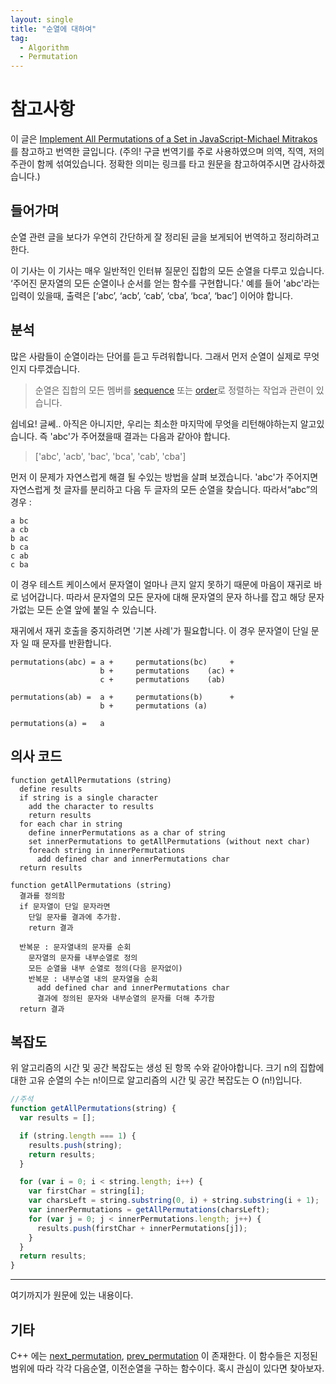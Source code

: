 ```yaml
---
layout: single
title: "순열에 대하여"
tag:
  - Algorithm
  - Permutation
---
```


# 참고사항

이 글은 [Implement All Permutations of a Set in JavaScript-Michael Mitrakos
](https://initjs.org/all-permutations-of-a-set-f1be174c79f8)
를 참고하고 번역한 글입니다.
(주의! 구글 번역기를 주로 사용하였으며 의역, 직역, 저의 주관이 함께 섞여있습니다. 정확한 의미는 링크를 타고 원문을 참고하여주시면 감사하겠습니다.)

## 들어가며

순열 관련 글을 보다가 우연히 간단하게 잘 정리된 글을 보게되어 번역하고 정리하려고 한다.

이 기사는 이 기사는 매우 일반적인 인터뷰 질문인 집합의 모든 순열을 다루고 있습니다.
‘주어진 문자열의 모든 순열이나 순서를 얻는 함수를 구현합니다.'
예를 들어 'abc'라는 입력이 있을때, 출력은 [‘abc’, ‘acb’, ‘cab’, ‘cba’, ‘bca’, ‘bac’] 이어야 합니다.

## 분석

많은 사람들이 순열이라는 단어를 듣고 두려워합니다. 그래서 먼저 순열이 실제로 무엇인지 다루겠습니다.

> 순열은 집합의 모든 멤버를 [sequence](https://en.wikipedia.org/wiki/Sequence) 또는 [order](https://en.wikipedia.org/wiki/List_of_order_structures_in_mathematics)로 정렬하는 작업과 관련이 있습니다.

쉽네요! 글쎄.. 아직은 아니지만, 우리는 최소한 마지막에 무엇을 리턴해야하는지 알고있습니다. 즉 'abc'가 주어졌을때 결과는 다음과 같아야 합니다.

> ['abc', 'acb', 'bac', 'bca', 'cab', 'cba']

먼저 이 문제가 자연스럽게 해결 될 수있는 방법을 살펴 보겠습니다. 'abc'가 주어지면 자연스럽게 첫 글자를 분리하고 다음 두 글자의 모든 순열을 찾습니다. 따라서“abc”의 경우 :

    a bc
    a cb
    b ac
    b ca
    c ab
    c ba

이 경우 테스트 케이스에서 문자열이 얼마나 큰지 알지 못하기 때문에 마음이 재귀로 바로 넘어갑니다. 따라서 문자열의 모든 문자에 대해 문자열의 문자 하나를 잡고 해당 문자가없는 모든 순열 앞에 붙일 수 있습니다.

재귀에서 재귀 호출을 중지하려면 '기본 사례'가 필요합니다. 이 경우 문자열이 단일 문자 일 때 문자를 반환합니다.

    permutations(abc) = a +     permutations(bc)     +
                        b +     permutations    (ac) +
                        c +     permutations    (ab)

    permutations(ab) =  a +     permutations(b)      +
                        b +     permutations (a)

    permutations(a) =   a

## 의사 코드

    function getAllPermutations (string)
      define results
      if string is a single character
        add the character to results
        return results
      for each char in string
        define innerPermutations as a char of string
        set innerPermutations to getAllPermutations (without next char)
        foreach string in innerPermutations
          add defined char and innerPermutations char
      return results

    function getAllPermutations (string)
      결과를 정의함
      if 문자열이 단일 문자라면
        단일 문자를 결과에 추가함.
        return 결과

      반복문 : 문자열내의 문자를 순회
        문자열의 문자를 내부순열로 정의
        모든 순열을 내부 순열로 정의(다음 문자없이)
        반복문 : 내부순열 내의 문자열을 순회
          add defined char and innerPermutations char
          결과에 정의된 문자와 내부순열의 문자를 더해 추가함
      return 결과

## 복잡도

위 알고리즘의 시간 및 공간 복잡도는 생성 된 항목 수와 같아야합니다. 크기 n의 집합에 대한 고유 순열의 수는 n!이므로 알고리즘의 시간 및 공간 복잡도는 O (n!)입니다.

```js
//주석
function getAllPermutations(string) {
  var results = [];

  if (string.length === 1) {
    results.push(string);
    return results;
  }

  for (var i = 0; i < string.length; i++) {
    var firstChar = string[i];
    var charsLeft = string.substring(0, i) + string.substring(i + 1);
    var innerPermutations = getAllPermutations(charsLeft);
    for (var j = 0; j < innerPermutations.length; j++) {
      results.push(firstChar + innerPermutations[j]);
    }
  }
  return results;
}
```

---

여기까지가 원문에 있는 내용이다.

## 기타

C++ 에는 [next_permutation](http://www.cplusplus.com/reference/algorithm/next_permutation/), [prev_permutation](http://www.cplusplus.com/reference/algorithm/prev_permutation/) 이 존재한다. 이 함수들은 지정된 범위에 따라 각각 다음순열, 이전순열을 구하는 함수이다. 혹시 관심이 있다면 찾아보자.
